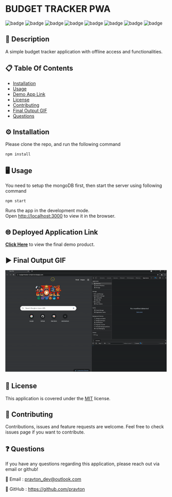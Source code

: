 # BUDGET TRACKER PWA

![badge](https://img.shields.io/badge/licence-MIT-green) ![badge](https://img.shields.io/badge/-HTML-red) ![badge](https://img.shields.io/badge/-CSS-red) ![badge](https://img.shields.io/badge/-Javascript-red) ![badge](https://img.shields.io/badge/-Node.js-red) ![badge](https://img.shields.io/badge/-Express.js-red) ![badge](https://img.shields.io/badge/-MongoDB-red) ![badge](https://img.shields.io/badge/-Mongoose-red) 

## 📜 Description 

A simple budget tracker application with offline access and functionalities.

## 📋 Table Of Contents 
- [Installation](#%EF%B8%8F-installation)
- [Usage](#%EF%B8%8F-usage) 
- [Demo App Link](#-deployed-application-link) 
- [License](#-license) 
- [Contributing](#-contributing) 
- [Final Output GIF](#%EF%B8%8F-final-output-gif) 
- [Questions](#-questions) 

## ⚙️ Installation 

Please clone the repo, and run the following command 

``` 
npm install
``` 

## 🖥️ Usage 

You need to setup the mongoDB first, then start the server using following command

``` 
npm start 
``` 
Runs the app in the development mode.\
Open [http://localhost:3000](http://localhost:3000) to view it in the browser.

## 🌐 Deployed Application Link 

[**Click Here**](https://budget-tracker-simple.herokuapp.com/) to view the final demo product. 

## ▶️ Final Output GIF 

![Final Output](./public/images/final-output.gif "Final output of the project") 

## 📝 License 

This application is covered under the [MIT](https://choosealicense.com/licenses/mit/) license. 

## 🤝 Contributing 

Contributions, issues and feature requests are welcome. Feel free to check issues page if you want to contribute. 

## ❓ Questions 

If you have any questions regarding this application, please reach out via email or github! 

📧 Email : pravton_dev@outlook.com 

🤖 GitHub : https://github.com/pravton
